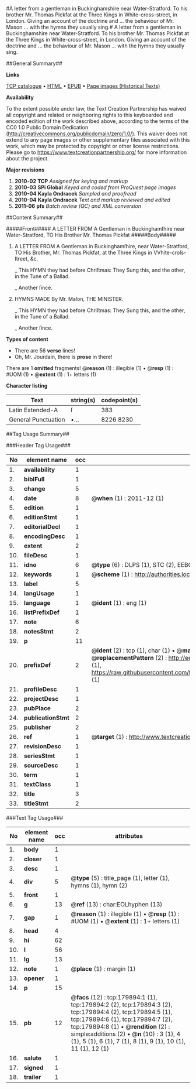 #A letter from a gentleman in Buckinghamshire near Water-Stratford. To his brother Mr. Thomas Pickfat at the Three Kings in White-cross-street, in London. Giving an account of the doctrine and ... the behaviour of Mr. Mason ... with the hymns they usually sing.#
A letter from a gentleman in Buckinghamshire near Water-Stratford. To his brother Mr. Thomas Pickfat at the Three Kings in White-cross-street, in London. Giving an account of the doctrine and ... the behaviour of Mr. Mason ... with the hymns they usually sing.

##General Summary##

**Links**

[TCP catalogue](http://www.ota.ox.ac.uk/tcp/)  • 
[HTML](http://tei.it.ox.ac.uk/tcp/Texts-HTML/free/B03/B03994.html)  • 
[EPUB](http://tei.it.ox.ac.uk/tcp/Texts-EPUB/free/B03/B03994.epub) • 
[Page images (Historical Texts)](https://historicaltexts.jisc.ac.uk/eebo-53299146e)

**Availability**

To the extent possible under law, the Text Creation Partnership has waived all copyright and related or neighboring rights to this keyboarded and encoded edition of the work described above, according to the terms of the CC0 1.0 Public Domain Dedication (http://creativecommons.org/publicdomain/zero/1.0/). This waiver does not extend to any page images or other supplementary files associated with this work, which may be protected by copyright or other license restrictions. Please go to https://www.textcreationpartnership.org/ for more information about the project.

**Major revisions**

1. __2010-02__ __TCP__ *Assigned for keying and markup*
1. __2010-03__ __SPi Global__ *Keyed and coded from ProQuest page images*
1. __2010-04__ __Kayla Ondracek__ *Sampled and proofread*
1. __2010-04__ __Kayla Ondracek__ *Text and markup reviewed and edited*
1. __2011-06__ __pfs__ *Batch review (QC) and XML conversion*

##Content Summary##

#####Front#####
A LETTER FROM A Gentleman in Buckinghamſhire near Water-Stratford, TO His Brother Mr. Thomas Pickfat
#####Body#####

1. A LETTER FROM A Gentleman in Buckinghamſhire, near Water-Stratford, TO His Brother, Mr. Thomas Pickfat, at the Three Kings in VVhite-croſs-ſtreet, &c.

    _ This HYMN they had before Chriſtmas: They Sung this, and the other, in the Tune of a Ballad.

    _ Another ſince.

1. HYMNS MADE By Mr. Maſon, THE MINISTER.

    _ This HYMN they had before Chriſtmas: They Sung this, and the other, in the Tune of a Ballad.

    _ Another ſince.

**Types of content**

  * There are 56 **verse** lines!
  * Oh, Mr. Jourdain, there is **prose** in there!

There are 1 **omitted** fragments! 
 @__reason__ (1) : illegible (1)  •  @__resp__ (1) : #UOM (1)  •  @__extent__ (1) : 1+ letters (1)

**Character listing**


|Text|string(s)|codepoint(s)|
|---|---|---|
|Latin Extended-A|ſ|383|
|General Punctuation|•…|8226 8230|

##Tag Usage Summary##

###Header Tag Usage###

|No|element name|occ|attributes|
|---|---|---|---|
|1.|__availability__|1||
|2.|__biblFull__|1||
|3.|__change__|5||
|4.|__date__|8| @__when__ (1) : 2011-12 (1)|
|5.|__edition__|1||
|6.|__editionStmt__|1||
|7.|__editorialDecl__|1||
|8.|__encodingDesc__|1||
|9.|__extent__|2||
|10.|__fileDesc__|1||
|11.|__idno__|6| @__type__ (6) : DLPS (1), STC (2), EEBO-CITATION (1), OCLC (1), VID (1)|
|12.|__keywords__|1| @__scheme__ (1) : http://authorities.loc.gov/ (1)|
|13.|__label__|5||
|14.|__langUsage__|1||
|15.|__language__|1| @__ident__ (1) : eng (1)|
|16.|__listPrefixDef__|1||
|17.|__note__|6||
|18.|__notesStmt__|2||
|19.|__p__|11||
|20.|__prefixDef__|2| @__ident__ (2) : tcp (1), char (1)  •  @__matchPattern__ (2) : ([0-9\-]+):([0-9IVX]+) (1), (.+) (1)  •  @__replacementPattern__ (2) : http://eebo.chadwyck.com/downloadtiff?vid=$1&page=$2 (1), https://raw.githubusercontent.com/textcreationpartnership/Texts/master/tcpchars.xml#$1 (1)|
|21.|__profileDesc__|1||
|22.|__projectDesc__|1||
|23.|__pubPlace__|2||
|24.|__publicationStmt__|2||
|25.|__publisher__|2||
|26.|__ref__|1| @__target__ (1) : http://www.textcreationpartnership.org/docs/. (1)|
|27.|__revisionDesc__|1||
|28.|__seriesStmt__|1||
|29.|__sourceDesc__|1||
|30.|__term__|1||
|31.|__textClass__|1||
|32.|__title__|3||
|33.|__titleStmt__|2||


###Text Tag Usage###

|No|element name|occ|attributes|
|---|---|---|---|
|1.|__body__|1||
|2.|__closer__|1||
|3.|__desc__|1||
|4.|__div__|5| @__type__ (5) : title_page (1), letter (1), hymns (1), hymn (2)|
|5.|__front__|1||
|6.|__g__|13| @__ref__ (13) : char:EOLhyphen (13)|
|7.|__gap__|1| @__reason__ (1) : illegible (1)  •  @__resp__ (1) : #UOM (1)  •  @__extent__ (1) : 1+ letters (1)|
|8.|__head__|4||
|9.|__hi__|62||
|10.|__l__|56||
|11.|__lg__|13||
|12.|__note__|1| @__place__ (1) : margin (1)|
|13.|__opener__|1||
|14.|__p__|15||
|15.|__pb__|12| @__facs__ (12) : tcp:179894:1 (1), tcp:179894:2 (2), tcp:179894:3 (2), tcp:179894:4 (2), tcp:179894:5 (1), tcp:179894:6 (1), tcp:179894:7 (2), tcp:179894:8 (1)  •  @__rendition__ (2) : simple:additions (2)  •  @__n__ (10) : 3 (1), 4 (1), 5 (1), 6 (1), 7 (1), 8 (1), 9 (1), 10 (1), 11 (1), 12 (1)|
|16.|__salute__|1||
|17.|__signed__|1||
|18.|__trailer__|1||
